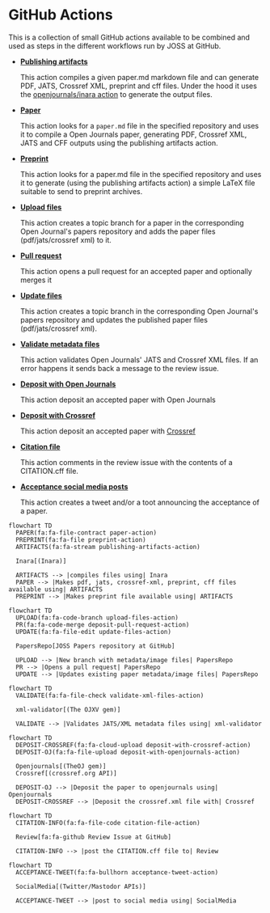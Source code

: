 # GitHub Actions

This is a collection of small GitHub actions available to be combined and used as steps in the different workflows run by JOSS at GitHub.

* **[Publishing artifacts](https://github.com/xuanxu/publishing-artifacts-action)**

    This action compiles a given paper.md markdown file and can generate PDF, JATS, Crossref XML, preprint and cff files.
    Under the hood it uses the [openjournals/inara action](https://github.com/openjournals/inara) to generate the output files.

* **[Paper](https://github.com/xuanxu/paper-action)**

    This action looks for a `paper.md` file in the specified repository and uses it to compile a Open Journals paper, generating PDF, Crossref XML, JATS and CFF outputs using the publishing artifacts action.

* **[Preprint](https://github.com/xuanxu/preprint-action)**

    This action looks for a paper.md file in the specified repository and uses it to generate (using the publishing artifacts action) a simple LaTeX file suitable to send to preprint archives.

* **[Upload files](https://github.com/xuanxu/upload-files-action)**

    This action creates a topic branch for a paper in the corresponding Open Journal's papers repository and adds the paper files (pdf/jats/crossref xml) to it.

* **[Pull request](https://github.com/xuanxu/deposit-pull-request-action)**

    This action opens a pull request for an accepted paper and optionally merges it

* **[Update files](https://github.com/xuanxu/update-files-action)**

    This action creates a topic branch in the corresponding Open Journal's papers repository and updates the published paper files (pdf/jats/crossref xml).

* **[Validate metadata files](https://github.com/xuanxu/validate-xml-files-action)**

    This action validates Open Journals' JATS and Crossref XML files. If an error happens it sends back a message to the review issue.

* **[Deposit with Open Journals](https://github.com/xuanxu/deposit-with-openjournals-action)**

    This action deposit an accepted paper with Open Journals

* **[Deposit with Crossref](https://github.com/xuanxu/deposit-with-crossref-action)**

    This action deposit an accepted paper with [Crossref](https://www.crossref.org/)

* **[Citation file](https://github.com/xuanxu/citation-file-action)**

    This action comments in the review issue with the contents of a CITATION.cff file.

* **[Acceptance social media posts](https://github.com/xuanxu/acceptance-tweet-action)**

    This action creates a tweet and/or a toot announcing the acceptance of a paper.



```mermaid
flowchart TD
  PAPER(fa:fa-file-contract paper-action)
  PREPRINT(fa:fa-file preprint-action)
  ARTIFACTS(fa:fa-stream publishing-artifacts-action)
    
  Inara[(Inara)]    

  ARTIFACTS --> |compiles files using| Inara
  PAPER --> |Makes pdf, jats, crossref-xml, preprint, cff files available using| ARTIFACTS
  PREPRINT --> |Makes preprint file available using| ARTIFACTS
```

```mermaid
flowchart TD
  UPLOAD(fa:fa-code-branch upload-files-action)
  PR(fa:fa-code-merge deposit-pull-request-action)
  UPDATE(fa:fa-file-edit update-files-action)
   
  PapersRepo[JOSS Papers repository at GitHub]

  UPLOAD --> |New branch with metadata/image files| PapersRepo
  PR --> |Opens a pull request| PapersRepo
  UPDATE --> |Updates existing paper metadata/image files| PapersRepo
```

```mermaid
flowchart TD
  VALIDATE(fa:fa-file-check validate-xml-files-action)
   
  xml-validator[(The OJXV gem)]

  VALIDATE --> |Validates JATS/XML metadata files using| xml-validator
```

```mermaid
flowchart TD
  DEPOSIT-CROSSREF(fa:fa-cloud-upload deposit-with-crossref-action)
  DEPOSIT-OJ(fa:fa-file-upload deposit-with-openjournals-action)
  
  Openjournals[(TheOJ gem)]
  Crossref[(crossref.org API)]
    
  DEPOSIT-OJ --> |Deposit the paper to openjournals using| Openjournals
  DEPOSIT-CROSSREF --> |Deposit the crossref.xml file with| Crossref
```

```mermaid
flowchart TD
  CITATION-INFO(fa:fa-file-code citation-file-action)
   
  Review[fa:fa-github Review Issue at GitHub]
   
  CITATION-INFO --> |post the CITATION.cff file to| Review
```

```mermaid
flowchart TD
  ACCEPTANCE-TWEET(fa:fa-bullhorn acceptance-tweet-action)
  
  SocialMedia[(Twitter/Mastodor APIs)]
  
  ACCEPTANCE-TWEET --> |post to social media using| SocialMedia
```

    
